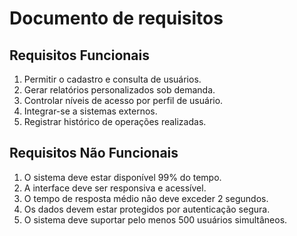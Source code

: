 # Documento de requisitos

## Requisitos Funcionais
1. Permitir o cadastro e consulta de usuários.
2. Gerar relatórios personalizados sob demanda.
3. Controlar níveis de acesso por perfil de usuário.
4. Integrar-se a sistemas externos.
5. Registrar histórico de operações realizadas.

## Requisitos Não Funcionais
1. O sistema deve estar disponível 99% do tempo.
2. A interface deve ser responsiva e acessível.
3. O tempo de resposta médio não deve exceder 2 segundos.
4. Os dados devem estar protegidos por autenticação segura.
5. O sistema deve suportar pelo menos 500 usuários simultâneos.
